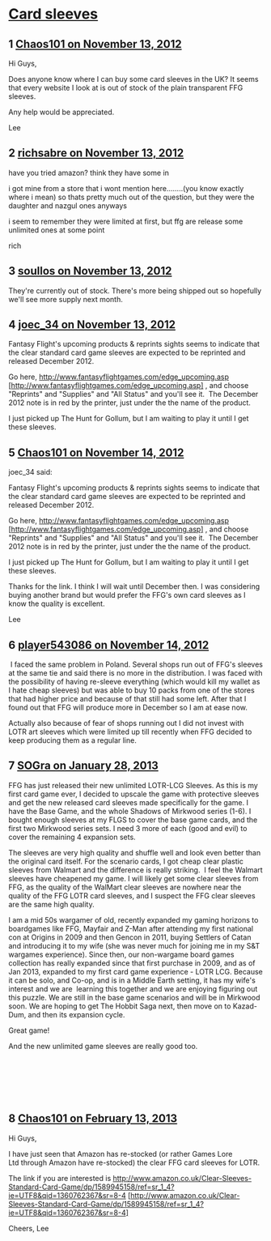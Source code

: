 # [Card sleeves](https://community.fantasyflightgames.com/topic/74240-card-sleeves/)

## 1 [Chaos101 on November 13, 2012](https://community.fantasyflightgames.com/topic/74240-card-sleeves/?do=findComment&comment=722910)

Hi Guys,

Does anyone know where I can buy some card sleeves in the UK? It seems that every website I look at is out of stock of the plain transparent FFG sleeves.

Any help would be appreciated.

Lee

## 2 [richsabre on November 13, 2012](https://community.fantasyflightgames.com/topic/74240-card-sleeves/?do=findComment&comment=722951)

have you tried amazon? think they have some in

i got mine from a store that i wont mention here……..(you know exactly where i mean) so thats pretty much out of the question, but they were the daughter and nazgul ones anyways

i seem to remember they were limited at first, but ffg are release some unlimited ones at some point

rich

## 3 [soullos on November 13, 2012](https://community.fantasyflightgames.com/topic/74240-card-sleeves/?do=findComment&comment=722970)

They're currently out of stock. There's more being shipped out so hopefully we'll see more supply next month.

## 4 [joec_34 on November 13, 2012](https://community.fantasyflightgames.com/topic/74240-card-sleeves/?do=findComment&comment=723093)

Fantasy Flight's upcoming products & reprints sights seems to indicate that the clear standard card game sleeves are expected to be reprinted and released December 2012.

Go here, http://www.fantasyflightgames.com/edge_upcoming.asp [http://www.fantasyflightgames.com/edge_upcoming.asp] , and choose "Reprints" and "Supplies" and "All Status" and you'll see it.  The December 2012 note is in red by the printer, just under the the name of the product.

I just picked up The Hunt for Gollum, but I am waiting to play it until I get these sleeves.

## 5 [Chaos101 on November 14, 2012](https://community.fantasyflightgames.com/topic/74240-card-sleeves/?do=findComment&comment=723280)

joec_34 said:

Fantasy Flight's upcoming products & reprints sights seems to indicate that the clear standard card game sleeves are expected to be reprinted and released December 2012.

Go here, http://www.fantasyflightgames.com/edge_upcoming.asp [http://www.fantasyflightgames.com/edge_upcoming.asp] , and choose "Reprints" and "Supplies" and "All Status" and you'll see it.  The December 2012 note is in red by the printer, just under the the name of the product.

I just picked up The Hunt for Gollum, but I am waiting to play it until I get these sleeves.



Thanks for the link. I think I will wait until December then. I was considering buying another brand but would prefer the FFG's own card sleeves as I know the quality is excellent.

Lee

## 6 [player543086 on November 14, 2012](https://community.fantasyflightgames.com/topic/74240-card-sleeves/?do=findComment&comment=723305)

 I faced the same problem in Poland. Several shops run out of FFG's sleeves at the same tie and said there is no more in the distribution. I was faced with the possibility of having re-sleeve everything (which would kill my wallet as I hate cheap sleeves) but was able to buy 10 packs from one of the stores that had higher price and because of that still had some left. After that I found out that FFG will produce more in December so I am at ease now.

Actually also because of fear of shops running out I did not invest with LOTR art sleeves which were limited up till recently when FFG decided to keep producing them as a regular line.

## 7 [SOGra on January 28, 2013](https://community.fantasyflightgames.com/topic/74240-card-sleeves/?do=findComment&comment=754611)

FFG has just released their new unlimited LOTR-LCG Sleeves. As this is my first card game ever, I decided to upscale the game with protective sleeves and get the new released card sleeves made specifically for the game. I have the Base Game, and the whole Shadows of Mirkwood series (1-6). I bought enough sleeves at my FLGS to cover the base game cards, and the first two Mirkwood series sets. I need 3 more of each (good and evil) to cover the remaining 4 expansion sets.

The sleeves are very high quality and shuffle well and look even better than the original card itself. For the scenario cards, I got cheap clear plastic sleeves from Walmart and the difference is really striking.  I feel the Walmart sleeves have cheapened my game. I will likely get some clear sleeves from FFG, as the quality of the WalMart clear sleeves are nowhere near the quality of the FFG LOTR card sleeves, and I suspect the FFG clear sleeves are the same high quality.

I am a mid 50s wargamer of old, recently expanded my gaming horizons to boardgames like FFG, Mayfair and Z-Man after attending my first national con at Origins in 2009 and then Gencon in 2011, buying Settlers of Catan and introducing it to my wife (she was never much for joining me in my S&T wargames experience). Since then, our non-wargame board games collection has really expanded since that first purchase in 2009, and as of Jan 2013, expanded to my first card game experience - LOTR LCG. Because it can be solo, and Co-op, and is in a Middle Earth setting, it has my wife's interest and we are  learning this together and we are enjoying figuring out this puzzle. We are still in the base game scenarios and will be in Mirkwood soon. We are hoping to get The Hobbit Saga next, then move on to Kazad-Dum, and then its expansion cycle. 

Great game!

And the new unlimited game sleeves are really good too.

 

 

 

## 8 [Chaos101 on February 13, 2013](https://community.fantasyflightgames.com/topic/74240-card-sleeves/?do=findComment&comment=762201)

Hi Guys,

I have just seen that Amazon has re-stocked (or rather Games Lore Ltd through Amazon have re-stocked) the clear FFG card sleeves for LOTR.

The link if you are interested is http://www.amazon.co.uk/Clear-Sleeves-Standard-Card-Game/dp/1589945158/ref=sr_1_4?ie=UTF8&qid=1360762367&sr=8-4 [http://www.amazon.co.uk/Clear-Sleeves-Standard-Card-Game/dp/1589945158/ref=sr_1_4?ie=UTF8&qid=1360762367&sr=8-4]

Cheers, Lee

